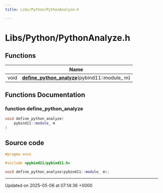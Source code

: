 ```yaml
---
title: Libs/Python/PythonAnalyze.h

---
```


# Libs/Python/PythonAnalyze.h



## Functions

|                | Name           |
| -------------- | -------------- |
| void | **[define_python_analyze](../Files/PythonAnalyze_8h.md#function-define-python-analyze)**(pybind11::module_ m) |


## Functions Documentation

### function define_python_analyze

```cpp
void define_python_analyze(
    pybind11::module_ m
)
```




## Source code

```cpp
#pragma once

#include <pybind11/pybind11.h>

void define_python_analyze(pybind11::module_ m);
```


-------------------------------

Updated on 2025-05-06 at 07:14:36 +0000
